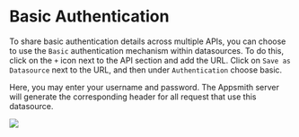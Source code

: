 # Basic Authentication

To share basic authentication details across multiple APIs, you can choose to use the `Basic` authentication mechanism within datasources. To do this, click on the `+` icon next to the API section and add the URL. Click on `Save as Datasource` next to the URL, and then under `Authentication` choose basic.

Here, you may enter your username and password. The Appsmith server will generate the corresponding header for all request that use this datasource.

![](../../../../.gitbook/assets/basic-authentication.gif)

